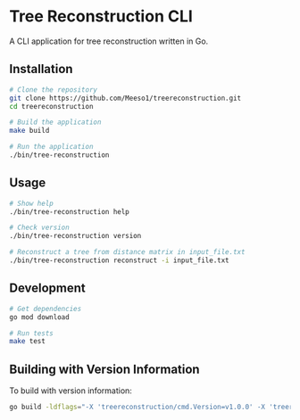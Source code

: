 # Tree Reconstruction CLI

A CLI application for tree reconstruction written in Go.

## Installation

```bash
# Clone the repository
git clone https://github.com/Meeso1/treereconstruction.git
cd treereconstruction

# Build the application
make build

# Run the application
./bin/tree-reconstruction
```

## Usage

```bash
# Show help
./bin/tree-reconstruction help

# Check version
./bin/tree-reconstruction version

# Reconstruct a tree from distance matrix in input_file.txt
./bin/tree-reconstruction reconstruct -i input_file.txt
```

## Development

```bash
# Get dependencies
go mod download

# Run tests
make test
```

## Building with Version Information

To build with version information:

```bash
go build -ldflags="-X 'treereconstruction/cmd.Version=v1.0.0' -X 'treereconstruction/cmd.Commit=$(git rev-parse HEAD)' -X 'treereconstruction/cmd.BuildDate=$(date)'" -o bin/treereconstruction
``` 